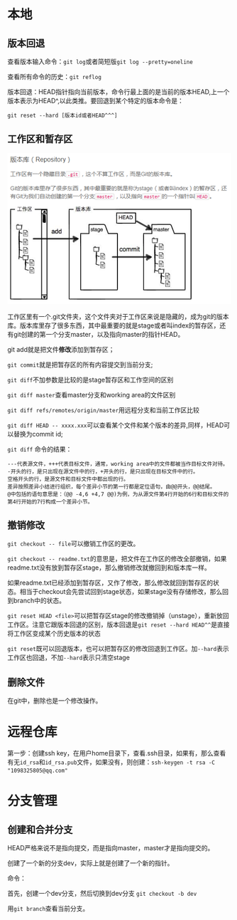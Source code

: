# 本地

## 版本回退

查看版本输入命令：`git log`或者简短版`git log --pretty=oneline`

查看所有命令的历史：`git reflog`

版本回退：HEAD指针指向当前版本，命令行最上面的是当前的版本HEAD,上一个版本表示为HEAD^,以此类推。要回退到某个特定的版本命令是：

`git reset --hard [版本id或者HEAD^^^]`

## 工作区和暂存区

![git组成](./images/git.PNG)

工作区里有一个.git文件夹，这个文件夹对于工作区来说是隐藏的，成为git的版本库。版本库里存了很多东西，其中最重要的就是stage或者叫index的暂存区，还有git创建的第一个分支master，以及指向master的指针HEAD。

git add就是把文件**修改**添加到暂存区；

`git commit`就是把暂存区的所有内容提交到当前分支;

`git diff`不加参数是比较的是stage暂存区和工作空间的区别

`git diff master`查看master分支和working area的文件区别

`git diff refs/remotes/origin/master`用远程分支和当前工作区比较

`git diff HEAD -- xxxx.xxx`可以查看某个文件和某个版本的差异,同样，HEAD可以替换为commit id;

`git diff` 命令的结果：

```
---代表源文件，+++代表目标文件，通常，working area中的文件都被当作目标文件对待。
-开头的行，是只出现在源文件中的行，+开头的行，是只出现在目标文件中的行。
空格开头的行，是源文件和目标文件中都出现的行。
差异按照差异小结进行组织，每个差异小节的第一行都是定位语句，由@@开头，@@结尾。
@中包括的语句意思是：（@@ -4,6 +4,7 @@)为例，为从源文件第4行开始的6行和目标文件的第4行开始的7行构成一个差异小节。
```

## 撤销修改

`git checkout -- file`可以撤销工作区的更改。

`git checkout -- readme.txt`的意思是，把文件在工作区的修改全部撤销，如果readme.txt没有放到暂存区stage，那么撤销修改就撤回到和版本库一样。

如果readme.txt已经添加到暂存区，又作了修改，那么修改就回到暂存区的状态。相当于checkout会先尝试回到stage状态，如果stage没有存储修改，那么回到branch中的状态。

`git reset HEAD <file>`可以把暂存区stage的修改撤销掉（unstage），重新放回工作区。注意它跟版本回退的区别，版本回退是`git reset --hard HEAD^^`是直接将工作区变成某个历史版本的状态

`git reset`既可以回退版本，也可以把暂存区的修改回退到工作区。加`--hard`表示工作区也回退，不加`--hard`表示只清空stage

## 删除文件

在git中，删除也是一个修改操作。

# 远程仓库

第一步：创建ssh key，在用户home目录下，查看.ssh目录，如果有，那么查看有无`id_rsa`和`id_rsa.pub`文件，如果没有，则创建：`ssh-keygen -t rsa -C "1098325805@qq.com"`

# 分支管理

## 创建和合并分支

HEAD严格来说不是指向提交，而是指向master，master才是指向提交的。

创建了一个新的分支dev，实际上就是创建了一个新的指针。

命令：

首先，创建一个dev分支，然后切换到dev分支
`git checkout -b dev`

用`git branch`查看当前分支。

